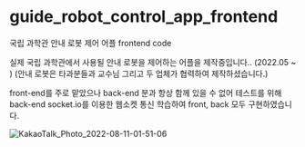 # guide_robot_control_app_frontend
국립 과학관 안내 로봇 제어 어플 frontend code

실제 국립 과학관에서 사용될 안내 로봇을 제어하는 어플을 제작중입니다.. (2022.05 ~ ) (안내 로봇은 타과분들과 교수님 그리고 두 업체가 협력하여 제작하셨습니다.)

front-end를 주로 맡았으나 back-end 분과 항상 함께 있을 수 없어 테스트를 위해 back-end socket.io를 이용한 웹소켓 통신 학습하여 front, back 모두 구현하였습니다.

![KakaoTalk_Photo_2022-08-11-01-51-06](https://user-images.githubusercontent.com/79138338/183969124-1f4814d7-5c3f-4141-b104-753fea3292ae.jpeg)
